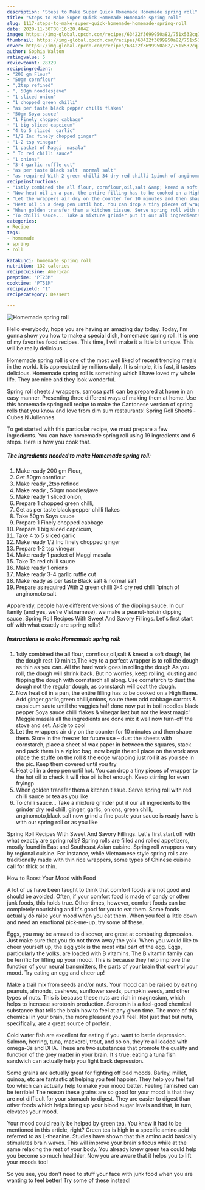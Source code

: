 ```yaml
---
description: "Steps to Make Super Quick Homemade Homemade spring roll"
title: "Steps to Make Super Quick Homemade Homemade spring roll"
slug: 1117-steps-to-make-super-quick-homemade-homemade-spring-roll
date: 2020-11-30T08:16:20.404Z
image: https://img-global.cpcdn.com/recipes/63422f3699950a82/751x532cq70/homemade-spring-roll-recipe-main-photo.jpg
thumbnail: https://img-global.cpcdn.com/recipes/63422f3699950a82/751x532cq70/homemade-spring-roll-recipe-main-photo.jpg
cover: https://img-global.cpcdn.com/recipes/63422f3699950a82/751x532cq70/homemade-spring-roll-recipe-main-photo.jpg
author: Sophia Walton
ratingvalue: 5
reviewcount: 28329
recipeingredient:
- "200 gm Flour"
- "50gm cornflour"
- ",2tsp refined"
- ", 50gm noodlesjave"
- "1 sliced onion"
- "1 chopped green chilli"
- "as per taste black pepper chilli flakes"
- "50gm Soya sauce"
- "1 Finely chopped cabbage"
- "1 big sliced capcicum"
- "4 to 5 sliced  garlic"
- "1/2 Inc finely chopped ginger"
- "1-2 tsp vinegar"
- "1 packet of Maggi  masala"
- " To red chilli sauce"
- "1 onions"
- "3-4 garlic ruffle cut"
- "as per taste Black salt  normal salt"
- "as required With 2 green chilli 34 dry red chilli 1pinch of anginomoto salt"
recipeinstructions:
- "1stly combined the all flour, cornflour,oil,salt &amp; knead a soft dough, let the dough rest 10 minits,The key to a perfect wrapper is to roll the dough as thin as you can. All the hard work goes in rolling the dough As you roll, the dough will shrink back. But no worries, keep rolling, dusting and flipping the dough with cornstarch all along. Use cornstarch to dust the dough not the regular dough, as cornstarch will coat the dough."
- "Now heat oil in a pan, the entire filling has to be cooked on a High flame. Add ginger,garlic,green chilli,onions, soute them add cabbage carrots &amp; capsicum saute until the vaggies half done now put in boil noodles black pepper Soya sauce chilli flakes &amp; vinegar last but not the least magic&#39; Meggie masala all the ingredients are done mix it well now turn-off the stove and set. Aside to cool"
- "Let the wrappers air dry on the counter for 10 minutes and then shape them. Store in the freezer for future use – dust the sheets with cornstarch, place a sheet of wax paper in between the squares, stack and pack them in a ziploc bag. now begin the roll place on the work area place the stuffe on the roll &amp; the edge wrapping just roll it as you see in the pic. Keep them covered until you fry"
- "Heat oil in a deep pen until hot. You can drop a tiny pieces of wrapper to the hot oil to check it will rise oil is hot enough. Keep stirring for even fryingp"
- "When golden transfer them a kitchen tissue. Serve spring roll with red chilli sauce or tea as you like"
- "To chilli sauce... Take a mixture grinder put it our all ingredients to the grinder dry red chill, ginger, garlic, onions, green chilli, anginomoto,black salt now grind a fine paste your sauce is ready have is with our spring roll or as you like"
categories:
- Recipe
tags:
- homemade
- spring
- roll

katakunci: homemade spring roll 
nutrition: 132 calories
recipecuisine: American
preptime: "PT23M"
cooktime: "PT51M"
recipeyield: "1"
recipecategory: Dessert

---
```



![Homemade spring roll](https://img-global.cpcdn.com/recipes/63422f3699950a82/751x532cq70/homemade-spring-roll-recipe-main-photo.jpg)

Hello everybody, hope you are having an amazing day today. Today, I'm gonna show you how to make a special dish, homemade spring roll. It is one of my favorites food recipes. This time, I will make it a little bit unique. This will be really delicious.

Homemade spring roll is one of the most well liked of recent trending meals in the world. It is appreciated by millions daily. It is simple, it is fast, it tastes delicious. Homemade spring roll is something which I have loved my whole life. They are nice and they look wonderful.

Spring roll sheets / wrappers, samosa patti can be prepared at home in an easy manner. Presenting three different ways of making them at home. Use this homemade spring roll recipe to make the Cantonese version of spring rolls that you know and love from dim sum restaurants! Spring Roll Sheets - Cubes N Juliennes.


To get started with this particular recipe, we must prepare a few ingredients. You can have homemade spring roll using 19 ingredients and 6 steps. Here is how you cook that.

<!--inarticleads1-->

##### The ingredients needed to make Homemade spring roll:

1. Make ready 200 gm Flour,
1. Get 50gm cornflour
1. Make ready ,2tsp refined
1. Make ready , 50gm noodles/jave
1. Make ready 1 sliced onion,
1. Prepare 1 chopped green chilli,
1. Get as per taste black pepper chilli flakes
1. Take 50gm Soya sauce
1. Prepare 1 Finely chopped cabbage
1. Prepare 1 big sliced capcicum,
1. Take 4 to 5 sliced  garlic
1. Make ready 1/2 Inc finely chopped ginger
1. Prepare 1-2 tsp vinegar
1. Make ready 1 packet of Maggi  masala
1. Take  To red chilli sauce
1. Make ready 1 onions
1. Make ready 3-4 garlic ruffle cut
1. Make ready as per taste Black salt &amp; normal salt
1. Prepare as required With 2 green chilli 3-4 dry red chilli 1pinch of anginomoto salt


Apparently, people have different versions of the dipping sauce. In our family (and yes, we&#39;re Vietnamese), we make a peanut-hoisin dipping sauce. Spring Roll Recipes With Sweet And Savory Fillings. Let&#39;s first start off with what exactly are spring rolls? 

<!--inarticleads2-->

##### Instructions to make Homemade spring roll:

1. 1stly combined the all flour, cornflour,oil,salt &amp; knead a soft dough, let the dough rest 10 minits,The key to a perfect wrapper is to roll the dough as thin as you can. All the hard work goes in rolling the dough As you roll, the dough will shrink back. But no worries, keep rolling, dusting and flipping the dough with cornstarch all along. Use cornstarch to dust the dough not the regular dough, as cornstarch will coat the dough.
1. Now heat oil in a pan, the entire filling has to be cooked on a High flame. Add ginger,garlic,green chilli,onions, soute them add cabbage carrots &amp; capsicum saute until the vaggies half done now put in boil noodles black pepper Soya sauce chilli flakes &amp; vinegar last but not the least magic&#39; Meggie masala all the ingredients are done mix it well now turn-off the stove and set. Aside to cool
1. Let the wrappers air dry on the counter for 10 minutes and then shape them. Store in the freezer for future use – dust the sheets with cornstarch, place a sheet of wax paper in between the squares, stack and pack them in a ziploc bag. now begin the roll place on the work area place the stuffe on the roll &amp; the edge wrapping just roll it as you see in the pic. Keep them covered until you fry
1. Heat oil in a deep pen until hot. You can drop a tiny pieces of wrapper to the hot oil to check it will rise oil is hot enough. Keep stirring for even fryingp
1. When golden transfer them a kitchen tissue. Serve spring roll with red chilli sauce or tea as you like
1. To chilli sauce... Take a mixture grinder put it our all ingredients to the grinder dry red chill, ginger, garlic, onions, green chilli, anginomoto,black salt now grind a fine paste your sauce is ready have is with our spring roll or as you like


Spring Roll Recipes With Sweet And Savory Fillings. Let&#39;s first start off with what exactly are spring rolls? Spring rolls are filled and rolled appetizers, mostly found in East and Southeast Asian cuisine. Spring roll wrappers vary by regional cuisine. For instance, while Vietnamese style spring rolls are traditionally made with thin rice wrappers, some types of Chinese cuisine call for thick or thin. 

How to Boost Your Mood with Food


A lot of us have been taught to think that comfort foods are not good and should be avoided. Often, if your comfort food is made of candy or other junk foods, this holds true. Other times, however, comfort foods can be completely nourishing and it's good for you to eat them. Some foods actually do raise your mood when you eat them. When you feel a little down and need an emotional pick-me-up, try some of these.

Eggs, you may be amazed to discover, are great at combating depression. Just make sure that you do not throw away the yolk. When you would like to cheer yourself up, the egg yolk is the most vital part of the egg. Eggs, particularly the yolks, are loaded with B vitamins. The B vitamin family can be terrific for lifting up your mood. This is because they help improve the function of your neural transmitters, the parts of your brain that control your mood. Try eating an egg and cheer up!

Make a trail mix from seeds and/or nuts. Your mood can be raised by eating peanuts, almonds, cashews, sunflower seeds, pumpkin seeds, and other types of nuts. This is because these nuts are rich in magnesium, which helps to increase serotonin production. Serotonin is a feel-good chemical substance that tells the brain how to feel at any given time. The more of this chemical in your brain, the more pleasant you'll feel. Not just that but nuts, specifically, are a great source of protein.

Cold water fish are excellent for eating if you want to battle depression. Salmon, herring, tuna, mackerel, trout, and so on, they're all loaded with omega-3s and DHA. These are two substances that promote the quality and function of the grey matter in your brain. It's true: eating a tuna fish sandwich can actually help you fight back depression. 

Some grains are actually great for fighting off bad moods. Barley, millet, quinoa, etc are fantastic at helping you feel happier. They help you feel full too which can actually help to make your mood better. Feeling famished can be terrible! The reason these grains are so good for your mood is that they are not difficult for your stomach to digest. They are easier to digest than other foods which helps bring up your blood sugar levels and that, in turn, elevates your mood.

Your mood could really be helped by green tea. You knew it had to be mentioned in this article, right? Green tea is high in a specific amino acid referred to as L-theanine. Studies have shown that this amino acid basically stimulates brain waves. This will improve your brain's focus while at the same relaxing the rest of your body. You already knew green tea could help you become so much healthier. Now you are aware that it helps you to lift your moods too!

So you see, you don't need to stuff your face with junk food when you are wanting to feel better! Try some of these instead!

